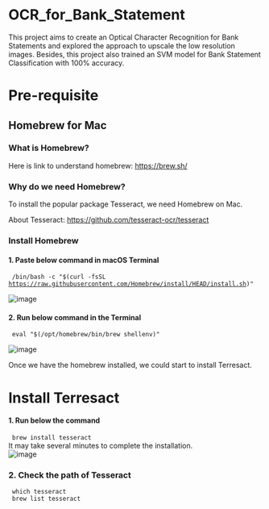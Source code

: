 # OCR_for_Bank_Statement
This project aims to create an Optical Character Recognition for Bank Statements and explored the approach to upscale the low resolution images. Besides, this project also trained an SVM model for Bank Statement Classification with 100% accuracy.  

# Pre-requisite  
## Homebrew for Mac  

### What is Homebrew?   
Here is link to understand homebrew: https://brew.sh/ 

### Why do we need Homebrew?  
To install the popular package Tesseract, we need Homebrew on Mac.  

About Tesseract: https://github.com/tesseract-ocr/tesseract

### Install Homebrew
#### 1. Paste below command in macOS Terminal  
<code> /bin/bash -c "$(curl -fsSL https://raw.githubusercontent.com/Homebrew/install/HEAD/install.sh)" </code>

![image](https://user-images.githubusercontent.com/93269907/232903664-eb341c8c-68fb-4289-a5df-6e540d939d39.png)

#### 2. Run below command in the Terminal  
<code> eval "$(/opt/homebrew/bin/brew shellenv)" </code>

![image](https://user-images.githubusercontent.com/93269907/232903939-ca466b60-a4d2-459b-b327-0b42845364f5.png)

Once we have the homebrew installed, we could start to install Terresact.  

# Install Terresact  
#### 1. Run below the command
<code> brew install tesseract </code>  
It may take several minutes to complete the installation.   
![image](https://user-images.githubusercontent.com/93269907/232904805-e74328b7-c444-43d5-bf8d-a7a5d719bdae.png)

### 2. Check the path of Tesseract
<code> which tesseract </code>  
<code> brew list tesseract </code>
